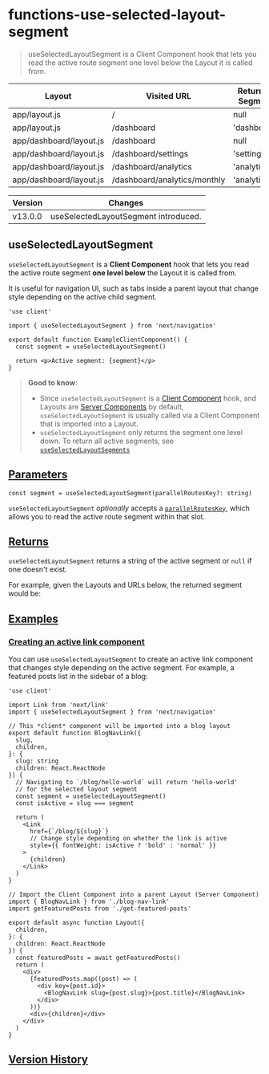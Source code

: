 # functions-use-selected-layout-segment

> useSelectedLayoutSegment is a Client Component hook that lets you read the active route segment one level below the Layout it is called from.

| Layout                  | Visited URL                  | Returned Segment |
| ----------------------- | ---------------------------- | ---------------- |
| app/layout.js           | /                            | null             |
| app/layout.js           | /dashboard                   | 'dashboard'      |
| app/dashboard/layout.js | /dashboard                   | null             |
| app/dashboard/layout.js | /dashboard/settings          | 'settings'       |
| app/dashboard/layout.js | /dashboard/analytics         | 'analytics'      |
| app/dashboard/layout.js | /dashboard/analytics/monthly | 'analytics'      |

| Version | Changes                              |
| ------- | ------------------------------------ |
| v13.0.0 | useSelectedLayoutSegment introduced. |

## useSelectedLayoutSegment

`useSelectedLayoutSegment` is a **Client Component** hook that lets you read the active route segment **one level below** the Layout it is called from.

It is useful for navigation UI, such as tabs inside a parent layout that change style depending on the active child segment.

    'use client'
     
    import { useSelectedLayoutSegment } from 'next/navigation'
     
    export default function ExampleClientComponent() {
      const segment = useSelectedLayoutSegment()
     
      return <p>Active segment: {segment}</p>
    }

> **Good to know**:
> 
> *   Since `useSelectedLayoutSegment` is a [Client Component](/docs/app/getting-started/server-and-client-components) hook, and Layouts are [Server Components](/docs/app/getting-started/server-and-client-components) by default, `useSelectedLayoutSegment` is usually called via a Client Component that is imported into a Layout.
> *   `useSelectedLayoutSegment` only returns the segment one level down. To return all active segments, see [`useSelectedLayoutSegments`](/docs/app/api-reference/functions/use-selected-layout-segments)

## [Parameters](#parameters)

    const segment = useSelectedLayoutSegment(parallelRoutesKey?: string)

`useSelectedLayoutSegment` _optionally_ accepts a [`parallelRoutesKey`](about:/docs/app/building-your-application/routing/parallel-routes#useselectedlayoutsegments), which allows you to read the active route segment within that slot.

## [Returns](#returns)

`useSelectedLayoutSegment` returns a string of the active segment or `null` if one doesn't exist.

For example, given the Layouts and URLs below, the returned segment would be:

## [Examples](#examples)

### [Creating an active link component](#creating-an-active-link-component)

You can use `useSelectedLayoutSegment` to create an active link component that changes style depending on the active segment. For example, a featured posts list in the sidebar of a blog:

    'use client'
     
    import Link from 'next/link'
    import { useSelectedLayoutSegment } from 'next/navigation'
     
    // This *client* component will be imported into a blog layout
    export default function BlogNavLink({
      slug,
      children,
    }: {
      slug: string
      children: React.ReactNode
    }) {
      // Navigating to `/blog/hello-world` will return 'hello-world'
      // for the selected layout segment
      const segment = useSelectedLayoutSegment()
      const isActive = slug === segment
     
      return (
        <Link
          href={`/blog/${slug}`}
          // Change style depending on whether the link is active
          style={{ fontWeight: isActive ? 'bold' : 'normal' }}
        >
          {children}
        </Link>
      )
    }

    // Import the Client Component into a parent Layout (Server Component)
    import { BlogNavLink } from './blog-nav-link'
    import getFeaturedPosts from './get-featured-posts'
     
    export default async function Layout({
      children,
    }: {
      children: React.ReactNode
    }) {
      const featuredPosts = await getFeaturedPosts()
      return (
        <div>
          {featuredPosts.map((post) => (
            <div key={post.id}>
              <BlogNavLink slug={post.slug}>{post.title}</BlogNavLink>
            </div>
          ))}
          <div>{children}</div>
        </div>
      )
    }

## [Version History](#version-history)

